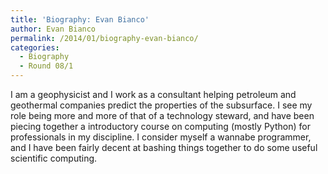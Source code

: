 ```yaml
---
title: 'Biography: Evan Bianco'
author: Evan Bianco
permalink: /2014/01/biography-evan-bianco/
categories:
  - Biography
  - Round 08/1
---
```

I am a geophysicist and I work as a consultant helping petroleum and geothermal companies predict the properties of the subsurface. I see my role being more and more of that of a technology steward, and have been piecing together a introductory course on computing (mostly Python) for professionals in my discipline. I consider myself a wannabe programmer, and I have been fairly decent at bashing things together to do some useful scientific computing.
